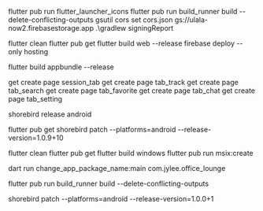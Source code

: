 flutter pub run flutter_launcher_icons
flutter pub run build_runner build --delete-conflicting-outputs
gsutil cors set cors.json gs://ulala-now2.firebasestorage.app
.\gradlew signingReport


flutter clean
flutter pub get
flutter build web --release
firebase deploy --only hosting


flutter build appbundle --release


get create page session_tab
get create page tab_track
get create page tab_search
get create page tab_favorite
get create page tab_chat
get create page tab_setting


shorebird release android


flutter pub get
shorebird patch --platforms=android --release-version=1.0.9+10

flutter clean
flutter pub get
flutter build windows
flutter pub run msix:create

dart run change_app_package_name:main com.jylee.office_lounge

flutter pub run build_runner build --delete-conflicting-outputs


shorebird patch --platforms=android --release-version=1.0.0+1